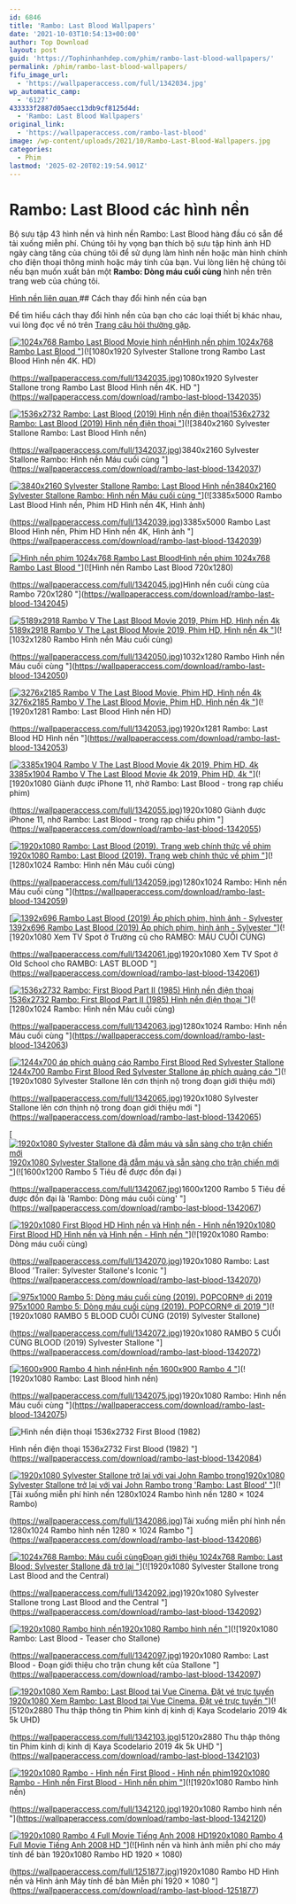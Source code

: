```yaml
---
id: 6846
title: 'Rambo: Last Blood Wallpapers'
date: '2021-10-03T10:54:13+00:00'
author: Top Download
layout: post
guid: 'https://Tophinhanhdep.com/phim/rambo-last-blood-wallpapers/'
permalink: /phim/rambo-last-blood-wallpapers/
fifu_image_url:
  - 'https://wallpaperaccess.com/full/1342034.jpg'
wp_automatic_camp:
  - '6127'
433333f2887d05aecc13db9cf8125d4d:
  - 'Rambo: Last Blood Wallpapers'
original_link:
  - 'https://wallpaperaccess.com/rambo-last-blood'
image: /wp-content/uploads/2021/10/Rambo-Last-Blood-Wallpapers.jpg
categories:
  - Phim
lastmod: '2025-02-20T02:19:54.901Z'
---
```

# Rambo: Last Blood các hình nền

Bộ sưu tập 43 hình nền và hình nền Rambo: Last Blood hàng đầu có sẵn để tải xuống miễn phí. Chúng tôi hy vọng bạn thích bộ sưu tập hình ảnh HD ngày càng tăng của chúng tôi để sử dụng làm hình nền hoặc màn hình chính cho điện thoại thông minh hoặc máy tính của bạn. Vui lòng liên hệ chúng tôi nếu bạn muốn xuất bản một **Rambo: Dòng máu cuối cùng** hình nền trên trang web của chúng tôi.

[Hình nền liên quan ](#related) ## Cách thay đổi hình nền của bạn

Để tìm hiểu cách thay đổi hình nền của bạn cho các loại thiết bị khác nhau, vui lòng đọc về nó trên [Trang câu hỏi thường gặp](https://tophinhanhdep.com/faq/).

  
[[![1024x768 Rambo Last Blood Movie hình nền](https://wallpaperaccess.com/full/1342034.jpg)Hình nền phim 1024x768 Rambo Last Blood "](https://wallpaperaccess.com/download/rambo-last-blood-1342034)](![1080x1920 Sylvester Stallone trong Rambo Last Blood Hình nền 4K.  HD)

(https://wallpaperaccess.com/full/1342035.jpg)1080x1920 Sylvester Stallone trong Rambo Last Blood Hình nền 4K. HD "](https://wallpaperaccess.com/download/rambo-last-blood-1342035)

[[![1536x2732 Rambo: Last Blood (2019) Hình nền điện thoại](https://wallpaperaccess.com/full/1252082.jpg)1536x2732 Rambo: Last Blood (2019) Hình nền điện thoại "](https://wallpaperaccess.com/download/rambo-last-blood-1252082)](![3840x2160 Sylvester Stallone Rambo: Last Blood Hình nền)

(https://wallpaperaccess.com/full/1342037.jpg)3840x2160 Sylvester Stallone Rambo: Hình nền Máu cuối cùng "](https://wallpaperaccess.com/download/rambo-last-blood-1342037)

[[![3840x2160 Sylvester Stallone Rambo: Last Blood Hình nền](https://wallpaperaccess.com/full/1342038.jpg)3840x2160 Sylvester Stallone Rambo: Hình nền Máu cuối cùng "](https://wallpaperaccess.com/download/rambo-last-blood-1342038)](![3385x5000 Rambo Last Blood Hình nền, Phim HD Hình nền 4K, Hình ảnh)

(https://wallpaperaccess.com/full/1342039.jpg)3385x5000 Rambo Last Blood Hình nền, Phim HD Hình nền 4K, Hình ảnh "](https://wallpaperaccess.com/download/rambo-last-blood-1342039)

[[![Hình nền phim 1024x768 Rambo Last Blood](https://wallpaperaccess.com/full/1342044.jpg)Hình nền phim 1024x768 Rambo Last Blood "](https://wallpaperaccess.com/download/rambo-last-blood-1342044)](![Hình nền Rambo Last Blood 720x1280)

(https://wallpaperaccess.com/full/1342045.jpg)Hình nền cuối cùng của Rambo 720x1280 "](https://wallpaperaccess.com/download/rambo-last-blood-1342045)

[[![5189x2918 Rambo V The Last Blood Movie 2019, Phim HD, Hình nền 4k](https://wallpaperaccess.com/full/1342049.jpg)5189x2918 Rambo V The Last Blood Movie 2019, Phim HD, Hình nền 4k "](https://wallpaperaccess.com/download/rambo-last-blood-1342049)](![1032x1280 Rambo Hình nền Máu cuối cùng)

(https://wallpaperaccess.com/full/1342050.jpg)1032x1280 Rambo Hình nền Máu cuối cùng "](https://wallpaperaccess.com/download/rambo-last-blood-1342050)

[[![3276x2185 Rambo V The Last Blood Movie, Phim HD, Hình nền 4k](https://wallpaperaccess.com/full/1252265.jpg)3276x2185 Rambo V The Last Blood Movie, Phim HD, Hình nền 4k "](https://wallpaperaccess.com/download/rambo-last-blood-1252265)](![1920x1281 Rambo: Last Blood Hình nền HD)

(https://wallpaperaccess.com/full/1342053.jpg)1920x1281 Rambo: Last Blood HD Hình nền "](https://wallpaperaccess.com/download/rambo-last-blood-1342053)

[[![3385x1904 Rambo V The Last Blood Movie 4k 2019, Phim HD, 4k](https://wallpaperaccess.com/full/1342054.jpg)3385x1904 Rambo V The Last Blood Movie 4k 2019, Phim HD, 4k "](https://wallpaperaccess.com/download/rambo-last-blood-1342054)](![1920x1080 Giành được iPhone 11, nhờ Rambo: Last Blood - trong rạp chiếu phim)

(https://wallpaperaccess.com/full/1342055.jpg)1920x1080 Giành được iPhone 11, nhờ Rambo: Last Blood - trong rạp chiếu phim "](https://wallpaperaccess.com/download/rambo-last-blood-1342055)

[[![1920x1080 Rambo: Last Blood (2019).  Trang web chính thức về phim](https://wallpaperaccess.com/full/1342057.jpg)1920x1080 Rambo: Last Blood (2019). Trang web chính thức về phim "](https://wallpaperaccess.com/download/rambo-last-blood-1342057)](![1280x1024 Rambo: Hình nền Máu cuối cùng)

(https://wallpaperaccess.com/full/1342059.jpg)1280x1024 Rambo: Hình nền Máu cuối cùng "](https://wallpaperaccess.com/download/rambo-last-blood-1342059)

[[![1392x696 Rambo Last Blood (2019) Áp phích phim, hình ảnh - Sylvester](https://wallpaperaccess.com/full/1342060.jpg)1392x696 Rambo Last Blood (2019) Áp phích phim, hình ảnh - Sylvester "](https://wallpaperaccess.com/download/rambo-last-blood-1342060)](![1920x1080 Xem TV Spot ở Trường cũ cho RAMBO: MÁU CUỐI CÙNG)

(https://wallpaperaccess.com/full/1342061.jpg)1920x1080 Xem TV Spot ở Old School cho RAMBO: LAST BLOOD "](https://wallpaperaccess.com/download/rambo-last-blood-1342061)

[[![1536x2732 Rambo: First Blood Part II (1985) Hình nền điện thoại](https://wallpaperaccess.com/full/1342062.jpg)1536x2732 Rambo: First Blood Part II (1985) Hình nền điện thoại "](https://wallpaperaccess.com/download/rambo-last-blood-1342062)](![1280x1024 Rambo: Hình nền Máu cuối cùng)

(https://wallpaperaccess.com/full/1342063.jpg)1280x1024 Rambo: Hình nền Máu cuối cùng "](https://wallpaperaccess.com/download/rambo-last-blood-1342063)

[[![1244x700 áp phích quảng cáo Rambo First Blood Red Sylvester Stallone](https://wallpaperaccess.com/full/1342064.jpg)1244x700 Rambo First Blood Red Sylvester Stallone áp phích quảng cáo "](https://wallpaperaccess.com/download/rambo-last-blood-1342064)](![1920x1080 Sylvester Stallone lên cơn thịnh nộ trong đoạn giới thiệu mới)

(https://wallpaperaccess.com/full/1342065.jpg)1920x1080 Sylvester Stallone lên cơn thịnh nộ trong đoạn giới thiệu mới "](https://wallpaperaccess.com/download/rambo-last-blood-1342065)

[[![1920x1080 Sylvester Stallone đã đẫm máu và sẵn sàng cho trận chiến mới](https://wallpaperaccess.com/full/1342066.jpg)1920x1080 Sylvester Stallone đã đẫm máu và sẵn sàng cho trận chiến mới "](https://wallpaperaccess.com/download/rambo-last-blood-1342066)](![1600x1200 Rambo 5 Tiêu đề được đồn đại )

(https://wallpaperaccess.com/full/1342067.jpg)1600x1200 Rambo 5 Tiêu đề được đồn đại là 'Rambo: Dòng máu cuối cùng' "](https://wallpaperaccess.com/download/rambo-last-blood-1342067)

[[![1920x1080 First Blood HD Hình nền và Hình nền - Hình nền](https://wallpaperaccess.com/full/1342068.jpg)1920x1080 First Blood HD Hình nền và Hình nền - Hình nền "](https://wallpaperaccess.com/download/rambo-last-blood-1342068)](![1920x1080 Rambo: Dòng máu cuối cùng)

(https://wallpaperaccess.com/full/1342070.jpg)1920x1080 Rambo: Last Blood 'Trailer: Sylvester Stallone's Iconic "](https://wallpaperaccess.com/download/rambo-last-blood-1342070)

[[![975x1000 Rambo 5: Dòng máu cuối cùng (2019).  POPCORN® di 2019](https://wallpaperaccess.com/full/1342071.jpg)975x1000 Rambo 5: Dòng máu cuối cùng (2019). POPCORN® di 2019 "](https://wallpaperaccess.com/download/rambo-last-blood-1342071)](![1920x1080 RAMBO 5 BLOOD CUỐI CÙNG (2019) Sylvester Stallone)

(https://wallpaperaccess.com/full/1342072.jpg)1920x1080 RAMBO 5 CUỐI CÙNG BLOOD (2019) Sylvester Stallone "](https://wallpaperaccess.com/download/rambo-last-blood-1342072)

[[![1600x900 Rambo 4 hình nền](https://wallpaperaccess.com/full/1342073.jpg)Hình nền 1600x900 Rambo 4 "](https://wallpaperaccess.com/download/rambo-last-blood-1342073)](![1920x1080 Rambo: Last Blood hình nền)

(https://wallpaperaccess.com/full/1342075.jpg)1920x1080 Rambo: Hình nền Máu cuối cùng "](https://wallpaperaccess.com/download/rambo-last-blood-1342075)

[![Hình nền điện thoại 1536x2732 First Blood (1982)](https://wallpaperaccess.com/full/1342084.jpg)

Hình nền điện thoại 1536x2732 First Blood (1982) "](https://wallpaperaccess.com/download/rambo-last-blood-1342084)

[[![1920x1080 Sylvester Stallone trở lại với vai John Rambo trong ](https://wallpaperaccess.com/full/1342085.png)1920x1080 Sylvester Stallone trở lại với vai John Rambo trong 'Rambo: Last Blood' "](https://wallpaperaccess.com/download/rambo-last-blood-1342085)](![Tải xuống miễn phí hình nền 1280x1024 Rambo hình nền 1280 × 1024 Rambo)

(https://wallpaperaccess.com/full/1342086.jpg)Tải xuống miễn phí hình nền 1280x1024 Rambo hình nền 1280 × 1024 Rambo "](https://wallpaperaccess.com/download/rambo-last-blood-1342086)

[[![1024x768 Rambo: Máu cuối cùng](https://wallpaperaccess.com/full/1342090.jpg)Đoạn giới thiệu 1024x768 Rambo: Last Blood: Sylvester Stallone đã trở lại "](https://wallpaperaccess.com/download/rambo-last-blood-1342090)](![1920x1080 Sylvester Stallone trong Last Blood and the Central)

(https://wallpaperaccess.com/full/1342092.jpg)1920x1080 Sylvester Stallone trong Last Blood and the Central "](https://wallpaperaccess.com/download/rambo-last-blood-1342092)

[[![1920x1080 Rambo hình nền](https://wallpaperaccess.com/full/1342095.jpg)1920x1080 Rambo hình nền "](https://wallpaperaccess.com/download/rambo-last-blood-1342095)](![1920x1080 Rambo: Last Blood - Teaser cho Stallone)

(https://wallpaperaccess.com/full/1342097.jpg)1920x1080 Rambo: Last Blood - Đoạn giới thiệu cho trận chung kết của Stallone "](https://wallpaperaccess.com/download/rambo-last-blood-1342097)

[[![1920x1080 Xem Rambo: Last Blood tại Vue Cinema.  Đặt vé trực tuyến](https://wallpaperaccess.com/full/1342098.jpg)1920x1080 Xem Rambo: Last Blood tại Vue Cinema. Đặt vé trực tuyến "](https://wallpaperaccess.com/download/rambo-last-blood-1342098)](![5120x2880 Thu thập thông tin Phim kinh dị kinh dị Kaya Scodelario 2019 4k 5k UHD)

(https://wallpaperaccess.com/full/1342103.jpg)5120x2880 Thu thập thông tin Phim kinh dị kinh dị Kaya Scodelario 2019 4k 5k UHD "](https://wallpaperaccess.com/download/rambo-last-blood-1342103)

[[![1920x1080 Rambo - Hình nền First Blood - Hình nền phim](https://wallpaperaccess.com/full/1342107.jpg)1920x1080 Rambo - Hình nền First Blood - Hình nền phim "](https://wallpaperaccess.com/download/rambo-last-blood-1342107)](![1920x1080 Rambo hình nền)

(https://wallpaperaccess.com/full/1342120.jpg)1920x1080 Rambo hình nền "](https://wallpaperaccess.com/download/rambo-last-blood-1342120)

[[![1920x1080 Rambo 4 Full Movie Tiếng Anh 2008 HD](https://wallpaperaccess.com/full/1342121.jpg)1920x1080 Rambo 4 Full Movie Tiếng Anh 2008 HD "](https://wallpaperaccess.com/download/rambo-last-blood-1342121)](![Hình nền và hình ảnh miễn phí cho máy tính để bàn 1920x1080 Rambo HD 1920 × 1080)

(https://wallpaperaccess.com/full/1251877.jpg)1920x1080 Rambo HD Hình nền và Hình ảnh Máy tính để bàn Miễn phí 1920 × 1080 "](https://wallpaperaccess.com/download/rambo-last-blood-1251877)
